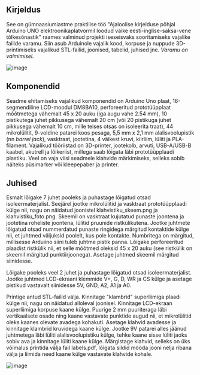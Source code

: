 ## Kirjeldus
See on gümnaasiumiastme praktilise töö "Ajaloolise kirjelduse põhjal Arduino UNO elektroonikaplatvormil loodud väike eesti-inglise-saksa-vene tõlkesõnastik" raames valminud projekti iseseisvaks sooritamiseks vajalike failide varamu. Siin asub Arduinole vajalik kood, korpuse ja nuppude 3D-printimiseks vajalikud STL-failid, joonised, tabelid, juhised jne. _Varamu on valmimisel._

![image](https://github.com/ranno-v/V-ike-eesti-inglise-saksa-vene-t-lkes-nastik/assets/116004672/e272ad2d-063d-4795-a215-66d72dfe9037)

## Komponendid
Seadme ehitamiseks vajalikud komponendid on Arduino Uno plaat, 16-segmendiline LCD-moodul DM8BA10, perforeeritud prototüüpplaat mõõtmetega vähemalt 45 x 20 auku (iga augu vahe 2.54 mm), 10 pistikutega juhet pikkusega vähemalt 20 cm (või 20 pistikuga juhet pikkusega vähemalt 10 cm, mille teises otsas on isoleerita traat), 44 mikrolülitit, 9-voldine patarei koos pesaga, 5,5 mm x 2,1 mm alalisvoolupistik (nn _barrel jack_), vasktraat, jootetina, 4 väikest kruvi, kiirliim, lüliti ja PLA-filament. Vajalikud tööriistad on 3D-printer, jootekolb, arvuti, USB-A/USB-B kaabel, akutrell ja lõikeriist, millega saab lõigata läbi prototüüpplaadi plastiku. Veel on vaja viisi seadmele klahvide märkimiseks, selleks sobib näiteks püsimarker või kleepepaber ja printer.

## Juhised
Esmalt lõigake 7 juhet pooleks ja puhastage lõigatud otsad isoleermaterjalist. Seejärel jootke mikrolülitid ja vasktraat prototüüpplaadi külge nii, nagu on näidatud joonistel klahvistiku_skeem.png ja klahvistiku_foto.png. Skeemil on vasktraat kujutatud punaste joontena ja jootetina roheliste joontena, lülitid pruunide ristkülikutena. Jootke juhtmete lõigatud otsad nummerdatud punaste ringidega märgitud kontaktide külge nii, et juhtmed väljuksid poolelt, kus pole kontakte. Numbritega on märgitud, millisesse Arduiino siini tuleb juhtme pistik panna. Lõigake perforeeritud plaadist ristkülik nii, et selle mõõtmed oleksid 45 x 20 auku (see ristkülik on skeemil märgitud punktiirjoonega). Asetage juhtmed skeemil märgitud siinidesse.

Lõigake pooleks veel 2 juhet ja puhastage lõigatud otsad isoleermaterjalist. Jootke juhtmed LCD-ekraani klemmide V+, G, D, WR ja CS külge ja asetage pistikud vastavalt siinidesse 5V, GND, A2, A1 ja A0.

Printige antud STL-failid välja. Kinnitage "klambrid" superliimiga plaadi külge nii, nagu on näidatud alloleval joonisel. Kinnitage LCD-ekraan superliimiga korpuse kaane külge. Puurige 2 mm puuriteraga läbi vertikaalsete osade ning kaane vastavate punktide augud nii, et mikrolülitid oleks kaanes olevate avadega kohakuti. Asetage klahvid avadesse ja kinnitage klambrid kruvidega kaane külge. Jootke 9V patarei alles jäänud juhtmetega läbi lüliti alalisvoolupistiku külge, tehke kaane sisse lüliti jaoks sobiv ava ja kinnitage lüliti kaane külge. Märgistage klahvid, selleks on üks võimalus printida välja fail labels.pdf, lõigata sildid mööda jooni nelja ribana välja ja liimida need kaane külge vastavate klahvide kohale. 

![image](https://github.com/ranno-v/V-ike-eesti-inglise-saksa-vene-t-lkes-nastik/assets/116004672/e51e3a76-94d8-4c2b-8215-bc55c44e7bbe)

